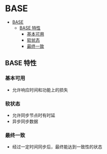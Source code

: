 # BASE

- [BASE](#base)
  - [BASE 特性](#base-特性)
    - [基本可用](#基本可用)
    - [软状态](#软状态)
    - [最终一致](#最终一致)

## BASE 特性

### 基本可用

- 允许响应时间和功能上的损失

### 软状态

- 允许同步节点时有时延
- 异步同步数据

### 最终一致

- 经过一定时间同步后，最终能达到一致性的状态
